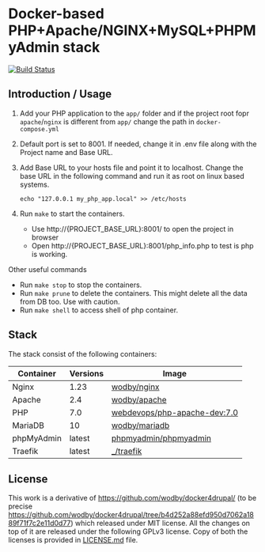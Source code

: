 # Docker-based PHP+Apache/NGINX+MySQL+PHPMyAdmin stack

[![Build Status](https://github.com/shashikanth171/Docker4-PHP-Apache-NGINX-MySQL-PHPMyAdmin/workflows/Run%20tests/badge.svg)](https://github.com/shashikanth171/Docker4-PHP-Apache-NGINX-MySQL-PHPMyAdmin/actions)

## Introduction / Usage

1. Add your PHP application to the `app/` folder and if the project root fopr `apache`/`nginx` is different from `app/` change the path in `docker-compose.yml`

2. Default port is set to 8001. If needed, change it in .env file along with the Project name and Base URL.

3. Add Base URL to your hosts file and point it to localhost. Change the base URL in the following command and run it as root on linux based systems.

    `echo "127.0.0.1 my_php_app.local" >> /etc/hosts`

4. Run `make` to start the containers.

    * Use http://{PROJECT_BASE_URL}:8001/ to open the project in browser
    * Open http://{PROJECT_BASE_URL}:8001/php_info.php to test is php is working.

Other useful commands
* Run `make stop` to stop the containers.
* Run `make prune` to delete the containers. This might delete all the data from DB too. Use with caution.
* Run `make shell` to access shell of php container.

## Stack

The stack consist of the following containers:

| Container       | Versions           | Image                              |
|-----------------|--------------------|------------------------------------|
| Nginx           | 1.23               | [wodby/nginx]                      |
| Apache          | 2.4                | [wodby/apache]                     |
| PHP             | 7.0                | [webdevops/php-apache-dev:7.0]     |
| MariaDB         | 10                 | [wodby/mariadb]                    |
| phpMyAdmin      | latest             | [phpmyadmin/phpmyadmin]            |
| Traefik         | latest             | [_/traefik]                        |
 

## License

This work is a derivative of https://github.com/wodby/docker4drupal/ (to be precise https://github.com/wodby/docker4drupal/tree/b4d252a88efd950d7062a1889f71f7c2e11d0d77) which released under MIT license. All the changes on top of it are released under the following GPLv3 license. Copy of both the licenses is provided in [LICENSE.md](./LICENSE.md) file.

[_/traefik]: https://hub.docker.com/_/traefik
[mailhog/mailhog]: https://hub.docker.com/r/mailhog/mailhog
[phpmyadmin/phpmyadmin]: https://hub.docker.com/r/phpmyadmin/phpmyadmin
[wodby/apache]: https://github.com/wodby/apache
[wodby/nginx]: https://github.com/wodby/nginx
[wodby/mariadb]: https://github.com/wodby/mariadb
[webdevops/php-apache-dev:7.0]: https://hub.docker.com/layers/php-apache-dev/webdevops/php-apache-dev/7.0/images/sha256-1de5e973ab7f168f7906f4f30bb62db1af72b581251380a84c506d3b377a6115?context=explore
